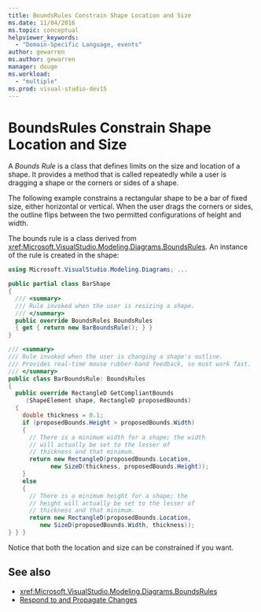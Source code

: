 ```yaml
---
title: BoundsRules Constrain Shape Location and Size
ms.date: 11/04/2016
ms.topic: conceptual
helpviewer_keywords:
  - "Domain-Specific Language, events"
author: gewarren
ms.author: gewarren
manager: douge
ms.workload:
  - "multiple"
ms.prod: visual-studio-dev15
---
```

# BoundsRules Constrain Shape Location and Size

A *Bounds Rule* is a class that defines limits on the size and location of a shape. It provides a method that is called repeatedly while a user is dragging a shape or the corners or sides of a shape.

The following example constrains a rectangular shape to be a bar of fixed size, either horizontal or vertical. When the user drags the corners or sides, the outline flips between the two permitted configurations of height and width.

The bounds rule is a class derived from <xref:Microsoft.VisualStudio.Modeling.Diagrams.BoundsRules>. An instance of the rule is created in the shape:

```csharp
using Microsoft.VisualStudio.Modeling.Diagrams; ...

public partial class BarShape
{
  /// <summary>
  /// Rule invoked when the user is resizing a shape.
  /// </summary>
  public override BoundsRules BoundsRules
  { get { return new BarBoundsRule(); } }
}

/// <summary>
/// Rule invoked when the user is changing a shape's outline.
/// Provides real-time mouse rubber-band feedback, so must work fast.
/// </summary>
public class BarBoundsRule: BoundsRules
{
  public override RectangleD GetCompliantBounds
     (ShapeElement shape, RectangleD proposedBounds)
  {
    double thickness = 0.1;
    if (proposedBounds.Height > proposedBounds.Width)
    {
      // There is a minimum width for a shape; the width
      // will actually be set to the lesser of
      // thickness and that minimum.
      return new RectangleD(proposedBounds.Location,
            new SizeD(thickness, proposedBounds.Height));
    }
    else
    {
      // There is a minimum height for a shape; the
      // height will actually be set to the lesser of
      // thickness and that minimum.
      return new RectangleD(proposedBounds.Location,
         new SizeD(proposedBounds.Width, thickness));
} } }
```

Notice that both the location and size can be constrained if you want.

## See also

- <xref:Microsoft.VisualStudio.Modeling.Diagrams.BoundsRules>
- [Respond to and Propagate Changes](../modeling/responding-to-and-propagating-changes.md)